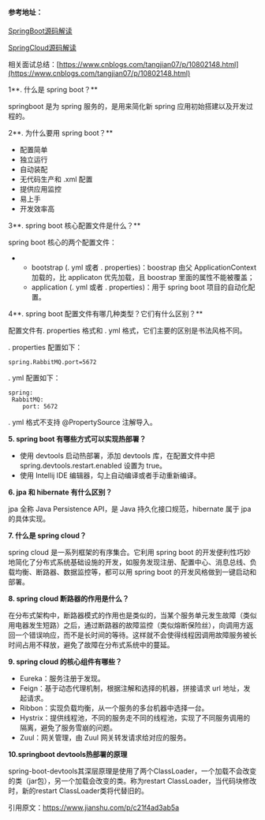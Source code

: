 #### 参考地址：

[SpringBoot源码解读](https://tuonioooo.gitbooks.io/application-framework/content/springbootpian.html)

[SpringCloud源码解读](https://github.com/tuonioooo/micro-services-subject/blob/master/springcloudshi-zhan-pian.md)

相关面试总结：[https://www.cnblogs.com/tangjian07/p/10802148.html](https://www.cnblogs.com/tangjian07/p/10802148.html)

1**. 什么是 spring boot？**

springboot 是为 spring 服务的，是用来简化新 spring 应用初始搭建以及开发过程的。

2**. 为什么要用 spring boot？**

* 配置简单
* 独立运行
* 自动装配
* 无代码生产和 .xml 配置
* 提供应用监控
* 易上手
* 开发效率高

3**. spring boot 核心配置文件是什么？**

spring boot 核心的两个配置文件：

* * bootstrap \(. yml 或者 . properties\)：boostrap 由父 ApplicationContext 加载的，比 applicaton 优先加载，且 boostrap 里面的属性不能被覆盖；
  * application \(. yml 或者 . properties\)：用于 spring boot 项目的自动化配置。

4**. spring boot 配置文件有哪几种类型？它们有什么区别？**

配置文件有. properties 格式和 . yml 格式，它们主要的区别是书法风格不同。

. properties 配置如下：

```
spring.RabbitMQ.port=5672
```

. yml 配置如下：

```
spring:
 RabbitMQ:
    port: 5672
```

. yml 格式不支持 @PropertySource 注解导入。

**5. spring boot 有哪些方式可以实现热部署？**

* 使用 devtools  启动热部署，添加 devtools 库，在配置文件中把 spring.devtools.restart.enabled 设置为 true。
* 使用 Intellij IDE 编辑器，勾上自动编译或者手动重新编译。

**6. jpa 和 hibernate 有什么区别？**

jpa 全称 Java Persistence API，是 Java 持久化接口规范，hibernate 属于 jpa 的具体实现。

**7. 什么是 spring cloud？**

spring cloud 是一系列框架的有序集合。它利用 spring boot 的开发便利性巧妙地简化了分布式系统基础设施的开发，如服务发现注册、配置中心、消息总线、负载均衡、断路器、数据监控等，都可以用 spring boot 的开发风格做到一键启动和部署。

**8. spring cloud 断路器的作用是什么？**

在分布式架构中，断路器模式的作用也是类似的，当某个服务单元发生故障（类似用电器发生短路）之后，通过断路器的故障监控（类似熔断保险丝），向调用方返回一个错误响应，而不是长时间的等待。这样就不会使得线程因调用故障服务被长时间占用不释放，避免了故障在分布式系统中的蔓延。

**9. spring cloud 的核心组件有哪些？**

* Eureka：服务注册于发现。
* Feign：基于动态代理机制，根据注解和选择的机器，拼接请求 url 地址，发起请求。
* Ribbon：实现负载均衡，从一个服务的多台机器中选择一台。
* Hystrix：提供线程池，不同的服务走不同的线程池，实现了不同服务调用的隔离，避免了服务雪崩的问题。
* Zuul：网关管理，由 Zuul 网关转发请求给对应的服务。

**10.springboot devtools热部署的原理**

spring-boot-devtools其深层原理是使用了两个ClassLoader，一个加载不会改变的类（jar包），另一个加载会改变的类。称为restart ClassLoader，当代码块修改时，新的restart ClassLoader类将代替旧的。

引用原文：https://www.jianshu.com/p/c21f4ad3ab5a

